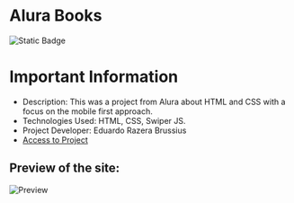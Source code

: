 # Alura Books  
<img alt="Static Badge" src="https://img.shields.io/badge/stauts-completed-brightgreen">


# Important Information

* Description: This was a project from Alura about HTML and CSS with a focus on the mobile first approach.
* Technologies Used: HTML, CSS, Swiper JS.
*  Project Developer: Eduardo Razera Brussius
* [Access to Project](https://erazera.github.io/alurabooks/)


<h2>Preview of the site:</h2>

![Preview](https://github.com/erazera/alurabooks/assets/140644653/8fe84bdb-b652-48fe-ab59-a8a3511c7475)
